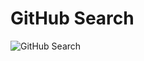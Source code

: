 # GitHub Search

<a href="https://api-github-dev-brown.vercel.app/" ></a>
<img src="./assets/image/search.jpeg" alt="GitHub Search" />